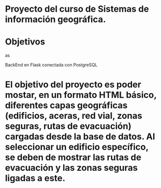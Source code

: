 # Proyecto del curso de Sistemas de información geográfica.

# Objetivos

<il> as</il>

BackEnd en Flask conectada con PostgreSQL
# El objetivo del proyecto es poder mostar, en un formato HTML básico, diferentes capas geográficas (edificios, aceras, red vial, zonas seguras, rutas de evacuación) cargadas desde la base de datos. Al seleccionar un edificio específico, se deben de mostrar las rutas de evacuación y las zonas seguras ligadas a este.
